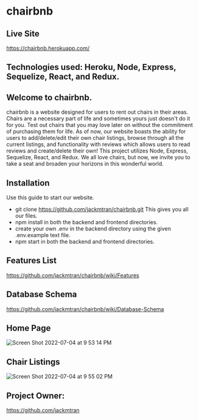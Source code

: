 # chairbnb

## Live Site
https://chairbnb.herokuapp.com/

## Technologies used: Heroku, Node, Express, Sequelize, React, and Redux.

## Welcome to chairbnb. 
chairbnb is a website designed for users to rent out chairs in their areas. Chairs are a necessary part of life and sometimes yours just doesn't do it for you. Test out chairs that you may love later on without the commitment of purchasing them for life. As of now, our website boasts the ability for users to add/delete/edit their own chair listings, browse through all the current listings, and functionality with reviews which allows users to read reviews and  create/delete their own! This project utilizes Node, Express, Sequelize, React, and Redux. We all love chairs, but now, we invite you to take a seat and  broaden your horizons in this wonderful world.

## Installation
Use this guide to start our website.
* git clone https://github.com/jackmtran/chairbnb.git This gives you all our files.
* npm install  in both the backend and frontend directories.
* create your own .env in the backend directory using the given .env.example text file.
* npm start in both the backend and frontend directories.

## Features List
https://github.com/jackmtran/chairbnb/wiki/Features

## Database Schema
https://github.com/jackmtran/chairbnb/wiki/Database-Schema

## Home Page
![Screen Shot 2022-07-04 at 9 53 14 PM](https://user-images.githubusercontent.com/99513086/177252174-c60a3d7a-26ec-4ce0-adb5-7125f5671393.png)

## Chair Listings
![Screen Shot 2022-07-04 at 9 55 02 PM](https://user-images.githubusercontent.com/99513086/177252273-b384d663-3ffb-4cec-92be-bae86287f5b6.png)

## Project Owner: 
https://github.com/jackmtran

